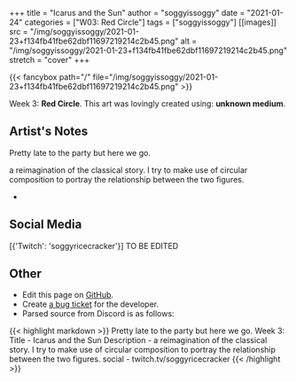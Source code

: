 +++
title =       "Icarus and the Sun"
author =      "soggyissoggy"
date =        "2021-01-24"
categories =  ["W03: Red Circle"]
tags =        ["soggyissoggy"]
[[images]]
                      src = "/img/soggyissoggy/2021-01-23+f134fb41fbe62dbf11697219214c2b45.png"
                      alt = "/img/soggyissoggy/2021-01-23+f134fb41fbe62dbf11697219214c2b45.png"
                      stretch = "cover"
+++


{{< fancybox path="/" file="/img/soggyissoggy/2021-01-23+f134fb41fbe62dbf11697219214c2b45.png" >}}


Week 3: **Red Circle**. This art was lovingly created using: **unknown medium**.

## Artist's Notes

Pretty late to the party but here we go.

a reimagination of the classical story. I try to make use of circular composition to portray the relationship between the two figures. 

-

## Social Media

[{'Twitch': 'soggyricecracker'}] TO BE EDITED

## Other

- Edit this page on [GitHub](https://github.com/teaminkling/web-refresh/edit/main/blog/content/blog/soggyissoggy-week-3-433e.md).
- Create [a bug ticket](https://github.com/teaminkling/web-refresh/issues/new?assignees=&labels=bug&template=problem-report.md&title=) for the developer.
- Parsed source from Discord is as follows:

{{< highlight markdown >}}
Pretty late to the party but here we go.
Week 3:
Title - Icarus and the Sun
Description - a reimagination of the classical story. I try to make use of circular composition to portray the relationship between the two figures. 
social - twitch.tv/soggyricecracker
{{< /highlight >}}